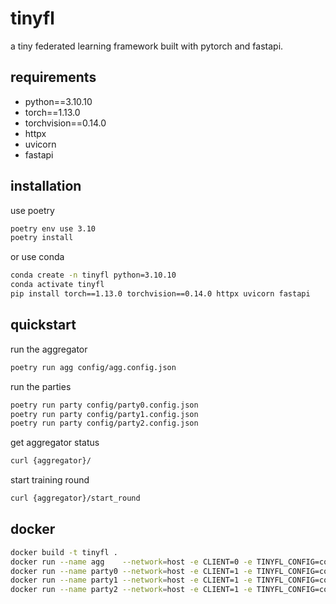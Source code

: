 # tinyfl

a tiny federated learning framework built with pytorch and fastapi.

## requirements

- python==3.10.10
- torch==1.13.0
- torchvision==0.14.0
- httpx
- uvicorn
- fastapi

## installation

use poetry

```sh
poetry env use 3.10
poetry install
```

or use conda

```sh
conda create -n tinyfl python=3.10.10
conda activate tinyfl
pip install torch==1.13.0 torchvision==0.14.0 httpx uvicorn fastapi
```

## quickstart

run the aggregator

```sh
poetry run agg config/agg.config.json
```

run the parties

```sh
poetry run party config/party0.config.json
poetry run party config/party1.config.json
poetry run party config/party2.config.json
```

get aggregator status

```sh
curl {aggregator}/
```

start training round

```sh
curl {aggregator}/start_round
```

## docker

```sh
docker build -t tinyfl .
docker run --name agg    --network=host -e CLIENT=0 -e TINYFL_CONFIG=configs/agg.config.json tinyfl:latest
docker run --name party0 --network=host -e CLIENT=1 -e TINYFL_CONFIG=configs/party0.config.json tinyfl:latest
docker run --name party1 --network=host -e CLIENT=1 -e TINYFL_CONFIG=configs/party1.config.json tinyfl:latest
docker run --name party2 --network=host -e CLIENT=1 -e TINYFL_CONFIG=configs/party2.config.json tinyfl:latest
```
